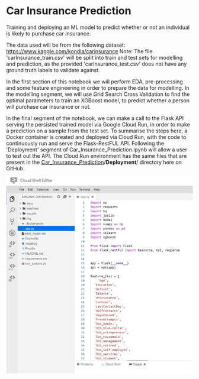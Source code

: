 # Car Insurance Prediction

Training and deploying an ML model to predict whether or not an individual is likely to purchase car insurance. 

The data used will be from the following dataset: https://www.kaggle.com/kondla/carinsurance  Note: The file 'carInsurance_train.csv' will be split into train and test sets for modelling and prediction, as the provided 'carInsurance_test.csv' does not have any ground truth labels to validate against.

In the first section of this notebook we will perform EDA,  pre-processing and some feature engineering in order to prepare the data  for modelling. In the modelling segment, we will use Grid Search Cross Validation to  find the optimal parameters to train an XGBoost model, to predict whether a person will purchase car insurance or not.

In the final segment of the notebook, we can make a call to the Flask API serving the persisted trained model via Google Cloud Run, in order to make a prediction on a sample from the test set. To summarise the steps here, a Docker container is created and deployed via Cloud Run, with the code to continuously run and serve the Flask-RestFUL API. Following the 'Deployment' segment of Car_Insurance_Prediction.ipynb will allow a user to test out the API. The Cloud Run environment has the same files that are present in the  [Car_Insurance_Prediction](https://github.com/MRK132/Car_Insurance_Prediction)/**Deployment**/ directory here on GitHub.

![img](Cloud_Run_environment.JPG)